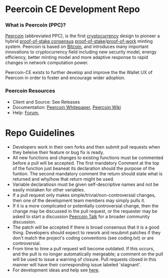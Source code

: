 Peercoin CE Development Repo
==================================

### What is Peercoin (PPC)?
[Peercoin](http://peercoin.net/) (abbreviated PPC), is the first [cryptocurrency](https://en.wikipedia.org/wiki/Cryptocurrency) design to pioneer a hybrid [proof-of-stake consensus](http://peercoin.net/bin/peercoin-paper.pdf)  [proof-of-stake](http://peercoin.net/bin/peercoin-paper.pdf)/[proof-of-work](https://en.wikipedia.org/wiki/Proof-of-work_system) minting system. Peercoin is based on [Bitcoin](http://bitcoin.org/en/), and introduces many important innovations to cryptocurrency field including new security model, energy efficiency, better minting model and more adaptive response to rapid changes in network computation power.

Peercoin-CE exists to further develop and improve the the Wallet UX of Peercoin in order to foster and encourage wider adoption.

### Peercoin Resources
* Client and Source: See Releases
* Documentation: [Peercoin Whitepaper](http://peercoin.net/bin/peercoin-paper.pdf),
[Peercoin Wiki](https://github.com/ppcoin/ppcoin/wiki)
* Help: 
[Forum](http://www.peercointalk.org/),

Repo Guidelines
================================

* Developers work in their own forks and then submit pull requests when they beleive their feature or bug fix is ready.  
* All new functions and changes to existing functions must be commented before a pull will be accepted.  The first mandatory Comment at the top of the function just beaneat its declaration should the purpose of the funtion.  The second mandatory comment the return should state what is returned and why/how that return might be used.
* Variable declaratiosn must be given self-descriptive names and not be easily mistaken for other variables.
* If a pull request only makes simple/trivial/non-controversial changes, then one of the development team members may simply pulls it.
* If it is a more complicated or potentially controversial change, then the change may be discussed in the pull request, or the requester may be asked to start a discussion [Peercoin Talk](http://www.peercointalk.org/) for a broader community discussion. 
* The patch will be accepted if there is broad consensus that it is a good thing. Developers should expect to rework and resubmit patches if they don't match the project's coding conventions (see coding.txt) or are controversial.
* From time to time a pull request will become outdated. If this occurs, and the pull is no longer automatically mergeable; a comment on the pull will be used to issue a warning of closure.  Pull requests closed in this manner will have their corresponding issue labeled 'stagnant'.
* For development ideas and help see [here](http://www.peercointalk.org/index.php?board=10.0).
